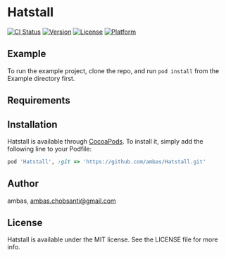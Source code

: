 # Hatstall

[![CI Status](http://img.shields.io/travis/ambas/Hatstall.svg?style=flat)](https://travis-ci.org/ambas/Hatstall)
[![Version](https://img.shields.io/cocoapods/v/Hatstall.svg?style=flat)](http://cocoapods.org/pods/Hatstall)
[![License](https://img.shields.io/cocoapods/l/Hatstall.svg?style=flat)](http://cocoapods.org/pods/Hatstall)
[![Platform](https://img.shields.io/cocoapods/p/Hatstall.svg?style=flat)](http://cocoapods.org/pods/Hatstall)

## Example

To run the example project, clone the repo, and run `pod install` from the Example directory first.

## Requirements

## Installation

Hatstall is available through [CocoaPods](http://cocoapods.org). To install
it, simply add the following line to your Podfile:

```ruby
pod 'Hatstall', :git => 'https://github.com/ambas/Hatstall.git'
```

## Author

ambas, ambas.chobsanti@gmail.com

## License

Hatstall is available under the MIT license. See the LICENSE file for more info.
